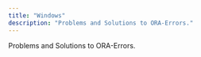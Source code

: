 ```yaml
---
title: "Windows"
description: "Problems and Solutions to ORA-Errors."
---
```


Problems and Solutions to ORA-Errors.